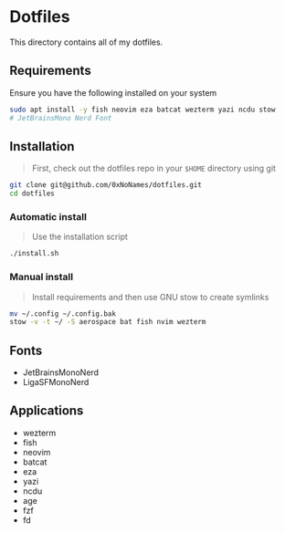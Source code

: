 # Dotfiles

This directory contains all of my dotfiles.

## Requirements

Ensure you have the following installed on your system

```bash
sudo apt install -y fish neovim eza batcat wezterm yazi ncdu stow
# JetBrainsMono Nerd Font
```

## Installation

> First, check out the dotfiles repo in your `$HOME` directory using git

```bash
git clone git@github.com/0xNoNames/dotfiles.git
cd dotfiles
```

### Automatic install

> Use the installation script

```bash
./install.sh
```

### Manual install

> Install requirements and then use GNU stow to create symlinks

```bash
mv ~/.config ~/.config.bak
stow -v -t ~/ -S aerospace bat fish nvim wezterm
```

## Fonts

- JetBrainsMonoNerd
- LigaSFMonoNerd

## Applications

- wezterm
- fish
- neovim
- batcat
- eza
- yazi
- ncdu
- age
- fzf
- fd
